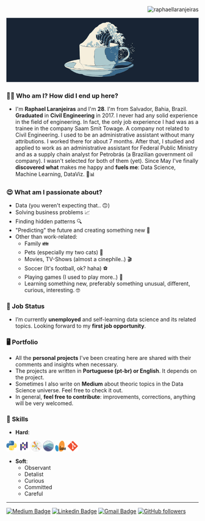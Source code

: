 <p align="right"> <img src="https://komarev.com/ghpvc/?username=raphaellaranjeiras&label=Profile%20views&color=0e75b6&style=flat" alt="raphaellaranjeiras" /> </p>

![](faceimage.png)



### 🙋‍♂️ Who am I? How did I end up here?
  - I'm **Raphael Laranjeiras** and I'm **28**. I'm from Salvador, Bahia, Brazil. **Graduated** in **Civil Engineering** in 2017. I never had any 
solid experience in the field of engineering. In fact, the only job experience I had was as a trainee in the company Saam Smit Towage. A company 
not related to Civil Engineering. I used to be an administrative assistant without many attributions. I worked there for about 7 months. After that, 
I studied and applied to work as an administrative assistant for Federal Public Ministry and as a supply chain analyst for Petrobrás (a Brazilian 
government oil company). I wasn't selected for both of them (yet). Since May I've finally **discovered what**  makes me happy and **fuels me**: 
Data Science, Machine Learning, DataViz.  🤖📊

### 😍  What am I passionate about?
  - Data (you weren't expecting that.. 🙃)
  - Solving business problems 📈
  - Finding hidden patterns 🔍
  - "Predicting" the future and creating something new 🤖
  - Other than work-related:
    - Family 👪
    - Pets (especially my two cats) 🐾
    - Movies, TV-Shows (almost a cinephile..) 🎬
    - Soccer (It's football, ok? haha) ⚽
    - Playing games (I used to play more..) 🎲
    - Learning something new, preferably something unusual, different, curious, interesting. 🤓
    
   
### 🤝  Job Status
  - I’m currently **unemployed** and self-learning data science and its related topics. Looking forward to my **first job opportunity**.

### 🖥️  Portfolio
  - All the **personal projects** I've been creating here are shared with their comments and insights when necessary. 
  - The projects are written in **Portuguese (pt-br) or English**. It depends on the project.  
  - Sometimes I also write on **Medium** about theoric topics in the Data Science universe. Feel free to check it out.
  - In general, **feel free to contribute**: improvements, corrections, anything will be very welcomed.


### 🤹 Skills

  - **Hard**: 
  
![](badges/python.png) ![](badges/pandas.png) ![](badges/matplotlib.png) ![](badges/seaborn2.png) ![](badges/sklearn.png) ![](badges/git.png)

  - **Soft**:
    - Observant
    - Detalist
    - Curious 
    - Committed
    - Careful 
---

[![Medium Badge](https://img.shields.io/badge/-@raphaellaranjeiras-03a57a?style=flat-square&labelColor=000000&logo=Medium&link=https://medium.com/@raphaellaranjeiras/)](https://medium.com/@raphaellaranjeiras/)
[![Linkedin Badge](https://img.shields.io/badge/-raphaellaranjeiras-blue?style=flat-square&logo=Linkedin&logoColor=white&link=https://www.linkedin.com/in/raphaellaranjeiras/)](https://www.linkedin.com/in/raphaellaranjeiras/)
[![Gmail Badge](https://img.shields.io/badge/-raphaellaranjeiras@gmail.com-c14438?style=flat-square&logo=Gmail&logoColor=white&link=mailto:raphaellaranjeiras@gmail.com)](mailto:raphaellaranjeiras@gmail.com)
[![GitHub followers](https://img.shields.io/github/followers/raphaellaranjeiras?label=Follow&style=social)](https://github.com/raphaellaranjeiras/?tab=follow)
